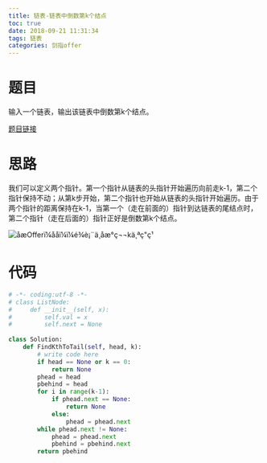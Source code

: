```yaml
---
title: 链表-链表中倒数第k个结点
toc: true
date: 2018-09-21 11:31:34
tags: 链表
categories: 剑指offer
---
```


# 题目

输入一个链表，输出该链表中倒数第k个结点。

[题目链接](https://www.nowcoder.com/practice/529d3ae5a407492994ad2a246518148a?tpId=13&tqId=11167&tPage=1&rp=1&ru=%2Fta%2Fcoding-interviews&qru=%2Fta%2Fcoding-interviews%2Fquestion-ranking)

# 思路

我们可以定义两个指针。第一个指针从链表的头指针开始遍历向前走k-1，第二个指针保持不动；从第k步开始，第二个指针也开始从链表的头指针开始遍历。由于两个指针的距离保持在k-1，当第一个（走在前面的）指针到达链表的尾结点时，第二个指针（走在后面的）指针正好是倒数第k个结点。

![åæOfferï¼ååï¼ï¼é¾è¡¨ä¸­åæ°ç¬¬kä¸ªç"ç¹](https://ws1.sinaimg.cn/large/006tNbRwgy1fvh09o15xjj30hb08bdg1.jpg)

# 代码

```python
# -*- coding:utf-8 -*-
# class ListNode:
#     def __init__(self, x):
#         self.val = x
#         self.next = None
 
class Solution:
    def FindKthToTail(self, head, k):
        # write code here
        if head == None or k == 0:
            return None
        phead = head
        pbehind = head
        for i in range(k-1):
            if phead.next == None:
                return None
            else:
                phead = phead.next
        while phead.next != None:
            phead = phead.next
            pbehind = pbehind.next
        return pbehind
```

